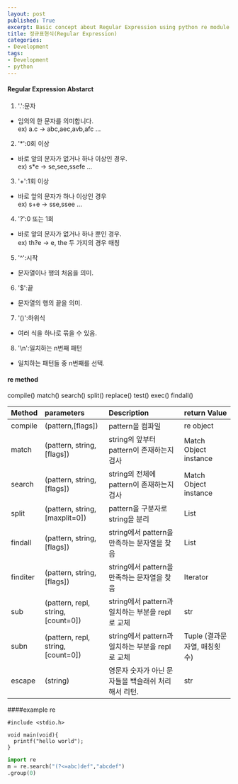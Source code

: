 ```yaml
---
layout: post
published: True
excerpt: Basic concept about Regular Expression using python re module.
title: 정규표현식(Regular Expression)
categories: 
- Development
tags:
- Development
- python
---
```


#### Regular Expression Abstarct
1. '.':문자
  - 임의의 한 문자를 의미합니다.  
    ex) a.c -> abc,aec,avb,afc ...
2. '\*':0회 이상
  - 바로 앞의 문자가 없거나 하나 이상인 경우.  
    ex) s*e -> se,see,ssefe ...
3. '\+':1회 이상
  - 바로 앞의 문자가 하나 이상인 경우  
    ex) s+e -> sse,ssee ...
4. '\?':0 또는 1회
  - 바로 앞의 문자가 없거나 하나 뿐인 경우.  
    ex) th?e -> e, the 두 가지의 경우 매칭
5. '\^':시작
  - 문자열이나 행의 처음을 의미.
6. '\$':끝
  - 문자열의 행의 끝을 의미.
7. '()':하위식
  - 여러 식을 하나로 묶을 수 있음.
8. '\\n':일치하는 n번째 패턴
  - 일치하는 패턴들 중 n번째를 선택.

#### re method
compile()
match()
search()
split()
replace()
test()
exec()
findall()

| Method | parameters |   Description   | return Value |
|:-------|:----|:-----|:----|
|  compile  |(pattern,[flags])|pattern을 컴파일 |re object|
|  match  |(pattern, string,[flags])|string의 앞부터 pattern이 존재하는지 검사 | Match Object instance|
|  search  |(pattern, string,[flags])|string의 전체에 pattern이 존재하는지 검사 | Match Object instance |
|  split  |(pattern, string,[maxplit=0])|pattern을 구분자로 string을 분리 | List |
|  findall  |(pattern, string,[flags])|string에서 pattern을 만족하는 문자열을 찾음 | List |
|  finditer  |(pattern, string,[flags])|string에서 pattern을 만족하는 문자열을 찾음 | Iterator |
|  sub  |(pattern, repl, string,[count=0])|string에서 pattern과 일치하는 부분을 repl로 교체 | str |
|  subn  |(pattern, repl, string,[count=0])|string에서 pattern과 일치하는 부분을 repl로 교체 | Tuple  (결과문자열, 매칭횟수)|
|  escape  |(string)|영문자 숫자가 아닌 문자들을 백슬래쉬 처리해서 리턴.| str |


####example re

```
#include <stdio.h>

void main(void){
  printf("hello world");
}
```

```python
import re
m = re.search("(?<=abc)def","abcdef")
.group(0)


```
